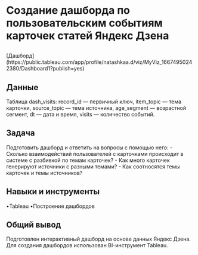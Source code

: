 <a name="lists"><h1>Создание дашборда по пользовательским событиям карточек статей Яндекс Дзена
</h1></a>
[Дашборд](https://public.tableau.com/app/profile/natashkaa.d/viz/MyViz_16674950242380/Dashboard1?publish=yes)
<a name="lists"><h2>Данные</h2></a>
Таблица dash_visits:  
record_id — первичный ключ,    
item_topic — тема карточки,    
source_topic — тема источника,    
age_segment — возрастной сегмент,    
dt — дата и время,    
visits — количество событий.    
<a name="lists"><h2>Задача</h2></a>
Подготовить дашборд и ответить на вопросы с помощью него:
- Cколько взаимодействий пользователей с карточками происходит в системе с разбивкой по темам карточек?
- Как много карточек генерируют источники с разными темами?
- Как соотносятся темы карточек и темы источников?
<a name="lists"><h2>Навыки и инструменты</h2></a>
•Tableau  
•Построение дашбордов 
<a name="lists"><h2>Общий вывод</h2></a>
Подготовлен интерактивный дашборд на основе данных Яндекс Дзена. Для создания дашбордов использован BI-инструмент Tableau.
